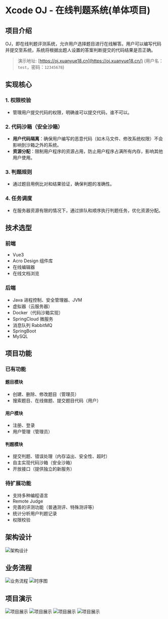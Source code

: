 # Xcode OJ - 在线判题系统(单体项目)

## 项目介绍

OJ，即在线判题评测系统，允许用户选择题目进行在线解答。用户可以编写代码并提交至系统，系统将根据出题人设置的答案判断提交的代码结果是否正确。
> 演示地址: [https://oj.xuanyue18.cn](https://oj.xuanyue18.cn/) (用户名：`test`，密码：`12345678`)

## 实现核心

### 1. 权限校验
- 管理用户提交代码的权限，明确谁可以提交代码，谁不可以。

### 2. 代码沙箱（安全沙箱）
- **用户代码隔离**：确保用户编写的恶意代码（如木马文件、修改系统权限）不会影响到沙箱之外的系统。
- **资源分配**：限制用户程序的资源占用，防止用户程序占满所有内存，影响其他用户使用。

### 3. 判题规则
- 通过题目用例比对和结果验证，确保判题的准确性。

### 4. 任务调度
- 在服务器资源有限的情况下，通过排队和顺序执行判题任务，优化资源分配。

## 技术选型

### 前端
- Vue3
- Acro Design 组件库
- 在线编辑器
- 在线文档浏览

### 后端
- Java 进程控制、安全管理器、JVM
- 虚拟器（云服务器）
- Docker（代码沙箱实现）
- SpringCloud 微服务
- 消息队列 RabbitMQ
- SpringBoot
- MySQL

## 项目功能

### 已有功能

#### 题目模块
- 创建、删除、修改题目（管理员）
- 搜索题目、在线做题、提交题目代码（用户）

#### 用户模块
- 注册、登录
- 用户管理（管理员）

#### 判题模块
- 提交判题、错误处理（内存溢出、安全性、超时）
- 自主实现代码沙箱（安全沙箱）
- 开放接口（提供独立的新服务）

### 待扩展功能
- 支持多种编程语言
- Remote Judge
- 完善的评测功能（普通测评、特殊测评等）
- 统计分析用户判题记录
- 权限校验

## 架构设计
![架构设计](docs/jiagoutu.png)

## 业务流程
![业务流程](docs/liuchengtu.png)
![时序图](docs/shixutu.png)

## 项目演示
![项目展示](docs/img_0.png)
![项目展示](docs/img_1.png)
![项目展示](docs/img_2.png)
![项目展示](docs/img_3.png)


